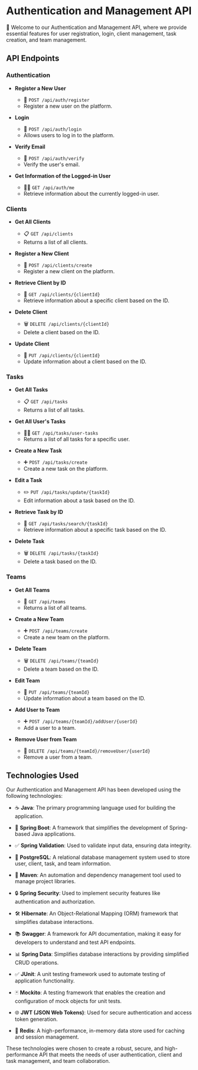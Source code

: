 # Authentication and Management API

🔐 Welcome to our Authentication and Management API, where we provide essential features for user registration, login, client management, task creation, and team management.

## API Endpoints

### Authentication

- **Register a New User**
  - 📝 `POST /api/auth/register`
  - Register a new user on the platform.

- **Login**
  - 🔑 `POST /api/auth/login`
  - Allows users to log in to the platform.

- **Verify Email**
  - 📧 `POST /api/auth/verify`
  - Verify the user's email.

- **Get Information of the Logged-in User**
  - 🧑‍💻 `GET /api/auth/me`
  - Retrieve information about the currently logged-in user.

### Clients

- **Get All Clients**
  - 📋 `GET /api/clients`
  - Returns a list of all clients.

- **Register a New Client**
  - 📝 `POST /api/clients/create`
  - Register a new client on the platform.

- **Retrieve Client by ID**
  - 📌 `GET /api/clients/{clientId}`
  - Retrieve information about a specific client based on the ID.

- **Delete Client**
  - 🗑️ `DELETE /api/clients/{clientId}`
  - Delete a client based on the ID.

- **Update Client**
  - 🔄 `PUT /api/clients/{clientId}`
  - Update information about a client based on the ID.

### Tasks

- **Get All Tasks**
  - 📋 `GET /api/tasks`
  - Returns a list of all tasks.

- **Get All User's Tasks**
  - 🧑‍💼 `GET /api/tasks/user-tasks`
  - Returns a list of all tasks for a specific user.

- **Create a New Task**
  - ➕ `POST /api/tasks/create`
  - Create a new task on the platform.

- **Edit a Task**
  - ✏️ `PUT /api/tasks/update/{taskId}`
  - Edit information about a task based on the ID.

- **Retrieve Task by ID**
  - 📌 `GET /api/tasks/search/{taskId}`
  - Retrieve information about a specific task based on the ID.

- **Delete Task**
  - 🗑️ `DELETE /api/tasks/{taskId}`
  - Delete a task based on the ID.

### Teams

- **Get All Teams**
  - 🏢 `GET /api/teams`
  - Returns a list of all teams.

- **Create a New Team**
  - ➕ `POST /api/teams/create`
  - Create a new team on the platform.

- **Delete Team**
  - 🗑️ `DELETE /api/teams/{teamId}`
  - Delete a team based on the ID.

- **Edit Team**
  - 🔄 `PUT /api/teams/{teamId}`
  - Update information about a team based on the ID.

- **Add User to Team**
  - ➕ `POST /api/teams/{teamId}/addUser/{userId}`
  - Add a user to a team.

- **Remove User from Team**
  - 🚫 `DELETE /api/teams/{teamId}/removeUser/{userId}`
  - Remove a user from a team.

## Technologies Used

Our Authentication and Management API has been developed using the following technologies:

- ☕ **Java**: The primary programming language used for building the application.

- 🚀 **Spring Boot**: A framework that simplifies the development of Spring-based Java applications.

- ✅ **Spring Validation**: Used to validate input data, ensuring data integrity.

- 🐘 **PostgreSQL**: A relational database management system used to store user, client, task, and team information.

- 🧰 **Maven**: An automation and dependency management tool used to manage project libraries.

- 🔒 **Spring Security**: Used to implement security features like authentication and authorization.

- 🛠️ **Hibernate**: An Object-Relational Mapping (ORM) framework that simplifies database interactions.

- 📚 **Swagger**: A framework for API documentation, making it easy for developers to understand and test API endpoints.

- 📊 **Spring Data**: Simplifies database interactions by providing simplified CRUD operations.

- ✅ **JUnit**: A unit testing framework used to automate testing of application functionality.

- 🃏 **Mockito**: A testing framework that enables the creation and configuration of mock objects for unit tests.

- 🌐 **JWT (JSON Web Tokens)**: Used for secure authentication and access token generation.

- 🔄 **Redis**: A high-performance, in-memory data store used for caching and session management.

These technologies were chosen to create a robust, secure, and high-performance API that meets the needs of user authentication, client and task management, and team collaboration.
